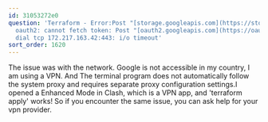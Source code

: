 ```yaml
---
id: 31053272e0
question: 'Terraform - Error:Post "[storage.googleapis.com](https://storage.googleapis.com/storage/v1/b?alt=json&prettyPrint=false&project=coherent-ascent-379901":)
  oauth2: cannot fetch token: Post "[oauth2.googleapis.com](https://oauth2.googleapis.com/token":)
  dial tcp 172.217.163.42:443: i/o timeout'
sort_order: 1620
---
```


The issue was with the network. Google is not accessible in my country, I am using a VPN. And The terminal program does not automatically follow the system proxy and requires separate proxy configuration settings.I opened a Enhanced Mode in Clash, which is a VPN app, and 'terraform apply' works! So if you encounter the same issue, you can ask help for your vpn provider.

